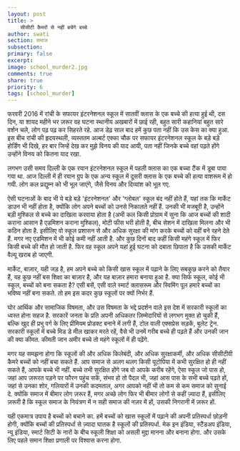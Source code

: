 ```yaml
---
layout: post
title: >
    सीसीटी कैमरों से नहीं बचेंगे बच्चे
author: swati
section: समाज
subsection:
primary: false
excerpt:
image: school_murder2.jpg
comments: true
share: true
priority: 6
tags: [school_murder]
---
```


फरवरी 2016 में रांची के सफायर इंटरनेशनल स्कूल में सातवीं क्लास के एक बच्चे की हत्या हुई थी, दस दिन, या शायद महीने भर ज़रूर वह घटना स्थानीय अखबारों में छाई रही, बहुत सारी कहानियां बहुत सारे वर्शन चले, लोग पढ़ पढ़ कर सिहरते रहे. आज डेढ़ साल बाद हमें कुछ पता नहीं कि उस केस का क्या हुआ. इस बीच रांची की हृदयस्थली, व्यस्ततम अल्बर्ट एक्का चौक पर सफायर इंटरनेशनल स्कूल के बड़े बड़े होर्डिंग भी दिखे, हर बार जिन्हें देख कर मुझे विनय की याद आयी, पता नहीं जिनके बच्चे वहां पढ़ते होंगे उन्होंने विनय को कितना याद रखा.

लगभग उसी समय दिल्ली के एक रयान इंटरनेशनल स्कूल में पहली क्लास का एक बच्चा टैंक में डूबा पाया गया था. आज दिल्ली में ही रयान ग्रुप के एक अन्य स्कूल में दूसरी क्लास के एक बच्चे की हत्या वाशरूम में हो गयी. लोग कल प्रद्युम्न को भी भूल जाएंगे, जैसे विनय और दिव्यांश को भूल गए.

ऐसी घटनाओं के बाद भी ये बड़े बड़े 'इंटरनेशनल' और 'ग्लोबल' स्कूल बंद नहीं होते हैं, यहां तक कि मार्केट डाउन भी नहीं होता है, क्योंकि लोग अपने बच्चों को उनसे निकालते नहीं हैं. उनकी भी मजबूरी है, उन्होंने बड़ी मुश्किल से बच्चे का दाखिला करवाया होता है (अभी कल किसी प्रोग्राम में सुना कि आज बच्चों की शादी कराना आसान है एडमिशन कराना मुश्किल), मोटी फीस भरी होती है, बीच सेशन में दाखिला मिलना और भी कठिन होता है. इसीलिए वो स्कूल प्रशासन से और अधिक सुरक्षा की मांग करके बच्चों को वहीं बने रहने देते हैं. मगर नए एडमिशन में भी कोई कमी नहीं आती है. और कुछ दिनों बाद कहीं किसी महंगे स्कूल में फिर किसी बच्चे की मौत हो जाती है. फिर वह स्कूल अपने यहां हुई घटना को दबाता छिपाता है कि उसकी मार्केट वैल्यू खराब हो जाएगी.

मार्केट, बाज़ार, यही जड़ है, हम अपने बच्चे को किसी खास स्कूल में पढ़ाने के लिए सबकुछ करने को तैयार हैं, यह कुछ नहीं बस शिक्षा का बाज़ार है, और यह बाज़ार हमारा बनाया हुआ है. क्या सिर्फ स्कूल, कोई भी स्कूल, बच्चों को बना सकता है? एसी बसें, एसी वाले स्मार्ट क्लासरूम और स्विमिंग पूल हमारे बच्चों का भविष्य नहीं बना सकते. तो हम इस कदर कुछ स्कूलों पर क्यों निर्भर हैं.

घोर आर्थिक और सामाजिक विषमता, और उस विषमता के भद्दे प्रदर्शन वाले इस देश में सरकारी स्कूलों का ध्वस्त होना सहज है. सरकारें जनता के प्रति अपनी अधिकतर ज़िम्मेदारियों से लगभग मुक्त हो चुकी हैं, बल्कि खुद ही प्रभु वर्ग के लिए प्रीमियम प्रोडक्ट बनाने में लगी हैं, टोल वाली एक्सप्रेस सड़कें, बुलेट ट्रेन. सरकारी स्कूलों में बच्चे मिड डे मील खाकर मरते रहें, वैसे भी उनमें गरीब बच्चे ही पढ़ते हैं और उनकी जान की क्या कीमत. कीमती जान अमीर बच्चे तो महंगे स्कूलों में ही पढ़ेंगे.

मगर यह समझना होगा कि स्कूलों की और अधिक किलेबंदी, और अधिक सुरक्षाकर्मी, और अधिक सीसीटीवी कैमरे बच्चों को नहीं बचा सकते हैं. आप समाज से अलग थलग किसी यूटोपिया में कभी सुरक्षित हो ही नहीं सकते हैं, आपके बच्चे भी नहीं. बच्चे तभी सुरक्षित होंगे जब वो आपके करीब रहेंगे, ऐसा स्कूल जो पास हो, जहां आप ज़रूरत पड़ने पर फौरन पहुंच सकें, संभव हो तो पैदल भी, जहां आस पास के सभी बच्चे पढ़ते हों, जहां से उनका शोर, गलियारों में उनकी कदमताल, अगर आपको नहीं भी तो कम से कम समाज को सुनाई दे. क्योंकि समाज में बीमार लोग ज़रूर हैं, मगर अच्छे लोग फिर भी बीमार लोगों से कहीं ज़्यादा हैं, इसीलिए ज़रूरी है कि स्कूल समाज के नियंत्रण में न सही समाज की नज़र में हों, उसकी निगरानी में ज़रूर हों.

यही एकमात्र उपाय है बच्चों को बचाने का. हमें बच्चों को खास स्कूलों में पढ़ाने की अपनी प्रतिस्पर्धा छोड़नी होगी, क्योंकि बच्चों की प्रतिस्पर्धा से ज़्यादा घातक है स्कूलों की प्रतिस्पर्धा. मेक इन इंडिया, स्टैंडअप इंडिया, न्यू इंडिया, स्मार्ट सिटी के नारों के बीच स्कूली शिक्षा को असली मुद्दा मानना और बनाना होगा. और उसके लिए पहले समान शिक्षा प्रणाली पर विश्वास करना होगा.